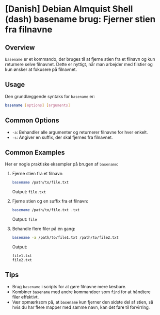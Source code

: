 # [Danish] Debian Almquist Shell (dash) basename brug: Fjerner stien fra filnavne

## Overview
`basename` er et kommando, der bruges til at fjerne stien fra et filnavn og kun returnere selve filnavnet. Dette er nyttigt, når man arbejder med filstier og kun ønsker at fokusere på filnavnet.

## Usage
Den grundlæggende syntaks for `basename` er:

```bash
basename [options] [arguments]
```

## Common Options
- `-a`: Behandler alle argumenter og returnerer filnavne for hver enkelt.
- `-s`: Angiver en suffix, der skal fjernes fra filnavnet.

## Common Examples
Her er nogle praktiske eksempler på brugen af `basename`:

1. Fjerne stien fra et filnavn:
   ```bash
   basename /path/to/file.txt
   ```
   Output: `file.txt`

2. Fjerne stien og en suffix fra et filnavn:
   ```bash
   basename /path/to/file.txt .txt
   ```
   Output: `file`

3. Behandle flere filer på én gang:
   ```bash
   basename -a /path/to/file1.txt /path/to/file2.txt
   ```
   Output:
   ```
   file1.txt
   file2.txt
   ```

## Tips
- Brug `basename` i scripts for at gøre filnavne mere læsbare.
- Kombiner `basename` med andre kommandoer som `find` for at håndtere filer effektivt.
- Vær opmærksom på, at `basename` kun fjerner den sidste del af stien, så hvis du har flere mapper med samme navn, kan det føre til forvirring.